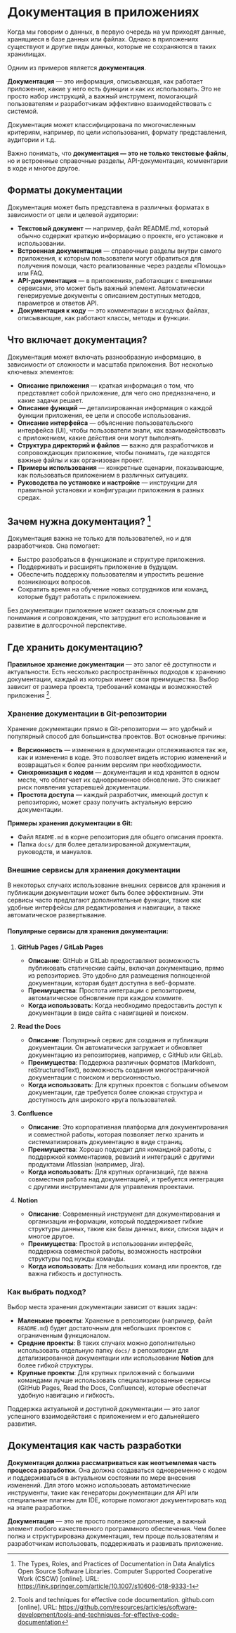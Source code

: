 # Документация в приложениях

Когда мы говорим о данных, в первую очередь на ум приходят данные, хранящиеся в базе данных или файлах. Однако в приложениях существуют и другие виды данных, которые не сохраняются в таких хранилищах.

Одним из примеров является **документация**.

**Документация** — это информация, описывающая, как работает приложение, какие у него есть функции и как их использовать. Это не просто набор инструкций, а важный инструмент, помогающий пользователям и разработчикам эффективно взаимодействовать с системой.

Документация может классифицирована по многочисленным критериям, например, по цели использования, формату представления, аудитории и т.д.

Важно понимать, что **документация — это не только текстовые файлы**, но и встроенные справочные разделы, API-документация, комментарии в коде и многое другое.

## Форматы документации

Документация может быть представлена в различных форматах в зависимости от цели и целевой аудитории:
- **Текстовый документ** — например, файл README.md, который обычно содержит краткую информацию о проекте, его установке и использовании.
- **Встроенная документация** — справочные разделы внутри самого приложения, к которым пользователи могут обратиться для получения помощи, часто реализованные через разделы «Помощь» или FAQ.
- **API-документация** — в приложениях, работающих с внешними сервисами, это может быть важный элемент. Автоматически генерируемые документы с описанием доступных методов, параметров и ответов API.
- **Документация к коду** — это комментарии в исходных файлах, описывающие, как работают классы, методы и функции.

## Что включает документация?

Документация может включать разнообразную информацию, в зависимости от сложности и масштаба приложения. Вот несколько ключевых элементов:
- **Описание приложения** — краткая информация о том, что представляет собой приложение, для чего оно предназначено, и какие задачи решает.
- **Описание функций** — детализированная информация о каждой функции приложения, ее цели и способе использования.
- **Описание интерфейса** — объяснение пользовательского интерфейса (UI), чтобы пользователи знали, как взаимодействовать с приложением, какие действия они могут выполнять.
- **Структура директорий и файлов** — важно для разработчиков и сопровождающих приложение, чтобы понимать, где находятся важные файлы и как организован проект.
- **Примеры использования** — конкретные сценарии, показывающие, как пользоваться приложением в различных ситуациях.
- **Руководства по установке и настройке** — инструкции для правильной установки и конфигурации приложения в разных средах.

## Зачем нужна документация? [^2]

Документация важна не только для пользователей, но и для разработчиков. Она помогает:
- Быстро разобраться в функционале и структуре приложения.
- Поддерживать и расширять приложение в будущем.
- Обеспечить поддержку пользователям и упростить решение возникающих вопросов.
- Сократить время на обучение новых сотрудников или команд, которые будут работать с приложением.

Без документации приложение может оказаться сложным для понимания и сопровождения, что затруднит его использование и развитие в долгосрочной перспективе.

## Где хранить документацию?

**Правильное хранение документации** — это залог её доступности и актуальности. Есть несколько распространённых подходов к хранению документации, каждый из которых имеет свои преимущества. Выбор зависит от размера проекта, требований команды и возможностей приложения [^1].

### Хранение документации в Git-репозитории

Хранение документации прямо в Git-репозитории — это удобный и популярный способ для большинства проектов. Вот основные причины:

- **Версионность** — изменения в документации отслеживаются так же, как и изменения в коде. Это позволяет видеть историю изменений и возвращаться к более ранним версиям при необходимости.
- **Синхронизация с кодом** — документация и код хранятся в одном месте, что облегчает их одновременное обновление. Это снижает риск появления устаревшей документации.
- **Простота доступа** — каждый разработчик, имеющий доступ к репозиторию, может сразу получить актуальную версию документации.

**Примеры хранения документации в Git:**
- Файл `README.md` в корне репозитория для общего описания проекта.
- Папка `docs/` для более детализированной документации, руководств, и мануалов.

### Внешние сервисы для хранения документации

В некоторых случаях использование внешних сервисов для хранения и публикации документации может быть более эффективным. Эти сервисы часто предлагают дополнительные функции, такие как удобные интерфейсы для редактирования и навигации, а также автоматическое развертывание.

#### Популярные сервисы для хранения документации:

1. **GitHub Pages / GitLab Pages**
   - **Описание**: GitHub и GitLab предоставляют возможность публиковать статические сайты, включая документацию, прямо из репозиториев. Это удобно для размещения полноценной документации, которая будет доступна в веб-формате.
   - **Преимущества**: Простота интеграции с репозиторием, автоматическое обновление при каждом коммите.
   - **Когда использовать**: Когда необходимо предоставить доступ к документации в виде сайта с навигацией и поиском.

2. **Read the Docs**
   - **Описание**: Популярный сервис для создания и публикации документации. Он автоматически загружает и обновляет документацию из репозиториев, например, с GitHub или GitLab.
   - **Преимущества**: Поддержка различных форматов (Markdown, reStructuredText), возможность создания многостраничной документации с поиском и версионностью.
   - **Когда использовать**: Для крупных проектов с большим объемом документации, где требуется более сложная структура и доступность для широкого круга пользователей.

3. **Confluence**
   - **Описание**: Это корпоративная платформа для документирования и совместной работы, которая позволяет легко хранить и систематизировать документацию в виде страниц.
   - **Преимущества**: Хорошо подходит для командной работы, с поддержкой комментариев, ревизий и интеграций с другими продуктами Atlassian (например, Jira).
   - **Когда использовать**: Для крупных организаций, где важна совместная работа над документацией, и требуется интеграция с другими инструментами для управления проектами.

4. **Notion**
   - **Описание**: Современный инструмент для документирования и организации информации, который поддерживает гибкие структуры данных, такие как базы данных, вики, списки задач и многое другое.
   - **Преимущества**: Простой в использовании интерфейс, поддержка совместной работы, возможность настройки структуры под нужды команды.
   - **Когда использовать**: Для небольших команд или проектов, где важна гибкость и доступность.

### Как выбрать подход?

Выбор места хранения документации зависит от ваших задач:

- **Маленькие проекты**: Хранение в репозитории (например, файл `README.md`) будет достаточным для небольших проектов с ограниченным функционалом.
- **Средние проекты**: В таких случаях можно дополнительно использовать отдельную папку `docs/` в репозитории для детализированной документации или использование **Notion** для более гибкой структуры.
- **Крупные проекты**: Для крупных приложений с большими командами лучше использовать специализированные сервисы (GitHub Pages, Read the Docs, Confluence), которые обеспечат удобную навигацию и гибкость.

Поддержка актуальной и доступной документации — это залог успешного взаимодействия с приложением и его дальнейшего развития.

## Документация как часть разработки

**Документация должна рассматриваться как неотъемлемая часть процесса разработки**. Она должна создаваться одновременно с кодом и поддерживаться в актуальном состоянии по мере внесения изменений. Для этого можно использовать автоматические инструменты, такие как генераторы документации для API или специальные плагины для IDE, которые помогают документировать код на этапе разработки.

**Документация** — это не просто полезное дополнение, а важный элемент любого качественного программного обеспечения. Чем более полна и структурирована документация, тем проще пользователям и разработчикам использовать, поддерживать и развивать приложение.

[^1]: Tools and techniques for effective code documentation. github.com [online]. URL: https://github.com/resources/articles/software-development/tools-and-techniques-for-effective-code-documentation

[^2]: The Types, Roles, and Practices of Documentation in Data Analytics Open Source Software Libraries. Computer Supported Cooperative Work (CSCW) [online]. URL: https://link.springer.com/article/10.1007/s10606-018-9333-1